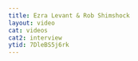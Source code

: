 ```yaml
---
title: Ezra Levant & Rob Shimshock
layout: video
cat: videos
cat2: interview
ytid: 7DleBS5j6rk
---
```

